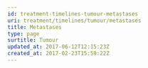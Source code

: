 ```yaml
---
id: treatment-timelines-tumour-metastases
uri: treatment/timelines/tumour/metastases
title: Metastases
type: page
surtitle: Tumour
updated_at: 2017-06-12T12:15:23Z
created_at: 2017-02-23T15:59:22Z
---
```



